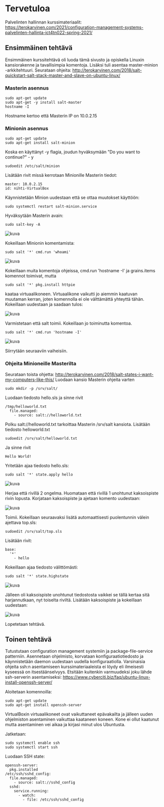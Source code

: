 # Tervetuloa

Palvelinten hallinnan kurssimateriaalit: <https://terokarvinen.com/2021/configuration-management-systems-palvelinten-hallinta-ict4tn022-spring-2021/>

## Ensimmäinen tehtävä

Ensimmäinen kurssitehtävä oli luoda tämä sivusto ja opiskella Linuxin kansiorakenne ja tavallisimpia komentoja. Lisäksi tuli asentaa master-minion -arkkitehtuuri. Seurataan ohjeita: <http://terokarvinen.com/2018/salt-quickstart-salt-stack-master-and-slave-on-ubuntu-linux/>

### Masterin asennus
    sudo apt-get update
    sudo apt-get -y install salt-master
    hostname -I 
    
Hostname kertoo että Masterin IP on 10.0.2.15

### Minionin asennus
    sudo apt-get update
    sudo apt-get install salt-minion
    
Koska en käyttänyt -y flagia, joudun hyväksymään "Do you want to continue?" - y
    
    sudoedit /etc/salt/minion

Lisätään rivit missä kerrotaan Minionille Masterin tiedot:
    
    master: 10.0.2.15
    id: nihti-VirtualBox

Käynnistetään Minion uudestaan että se ottaa muutokset käyttöön:

    sudo systemctl restart salt-minion.service

Hyväksytään Masterin avain:

    sudo salt-key -A

![kuva](https://user-images.githubusercontent.com/22195470/114585605-7d82a300-9c8c-11eb-860b-56eabd6db6a5.png)

Kokeillaan Minionin komentamista:

    sudo salt '*' cmd.run 'whoami'

![kuva](https://user-images.githubusercontent.com/22195470/114585855-be7ab780-9c8c-11eb-8cab-4a8e1f068b33.png)

Kokeillaan muita komentoja ohjeissa, cmd.run 'hostname -I' ja grains.items komennot toimivat, mutta 

    sudo salt '*' pkg.install httpie
    
kaataa virtuaalikoneen. Virtuaalikone vaikutti jo aiemmin kaatuvan muutaman kerran, joten komennolla ei ole välttämättä yhteyttä tähän. Kokeillaan uudestaan ja saadaan tulos:

![kuva](https://user-images.githubusercontent.com/22195470/114587541-7197e080-9c8e-11eb-9013-26b26a01b1c5.png)

Varmistetaan että salt toimii. Kokeillaan jo toiminutta komentoa.

    sudo salt '*' cmd.run 'hostname -I' 
    
![kuva](https://user-images.githubusercontent.com/22195470/114588283-2d591000-9c8f-11eb-97f8-ba8daa98b58b.png)

Siirrytään seuraaviin vaiheisiin.

### Ohjeita Minioneille Masterilta

Seurataan toista ohjetta: <http://terokarvinen.com/2018/salt-states-i-want-my-computers-like-this/>
Luodaan kansio Masterin ohjeita varten

    sudo mkdir -p /srv/salt/

Luodaan tiedosto hello.sls ja sinne rivit

    /tmp/helloworld.txt
      file.managed:
        - source: salt://helloworld.txt

Polku salt://helloworld.txt tarkoittaa Masterin /srv/salt kansiota. 
Lisätään tiedosto helloworld.txt

    sudoedit /srv/salt/helloworld.txt
    
Ja sinne rivit

    Hello World!

Yritetään ajaa tiedosto hello.sls:

    sudo salt '*' state.apply hello
    
![kuva](https://user-images.githubusercontent.com/22195470/114594451-ef131f00-9c95-11eb-9db2-b7d0bc9c8812.png)

Herjaa että rivillä 2 ongelma. Huomataan että rivillä 1 unohtunut kaksoispiste rivin lopusta. Korjataan kaksoispiste ja ajetaan komento uudestaan:

![kuva](https://user-images.githubusercontent.com/22195470/114594628-21248100-9c96-11eb-9703-f5b8de48889f.png)

Toimii. Kokeillaan seuraavaksi lisätä automaattisesti puolentunnin välein ajettava top.sls:

    sudoedit /srv/salt/top.sls
    
Lisätään rivit:
    
    base:
      '*'
        - hello

Kokeillaan ajaa tiedosto välittömästi:

    sudo salt '*' state.highstate

![kuva](https://user-images.githubusercontent.com/22195470/114594983-8aa48f80-9c96-11eb-93c8-6e9a2040b04b.png)

Jälleen oli kaksoispiste unohtunut tiedostosta vaikkei se tällä kertaa sitä harjannutkaan, nyt toiselta riviltä. Lisätään kaksoispiste ja kokeillaan uudestaan:

![kuva](https://user-images.githubusercontent.com/22195470/114596723-a01ab900-9c98-11eb-8650-564493c71f29.png)

Lopetetaan tehtävä.


## Toinen tehtävä

Tutustutaan configuration management systemiin ja package-file-service patterniin. Asennetaan ohjelmisto, korvataan konfiguraatiotiedosto ja käynnistetään daemon uudestaan uudella konfiguraatiolla. Varsinaisia ohjeita ssh:n asentamiseen kurssimateriaaleista ei löydy eli ilmeisesti kyseessä on itsestäänselvyys. Etsitään kuitenkin varmuudeksi joku lähde ssh-serverin asentamiseksi: <https://www.cyberciti.biz/faq/ubuntu-linux-install-openssh-server/>

Aloitetaan komennoilla:
        
    sudo apt-get update
    sudo apt-get install openssh-server

VirtualBoxin virtuaalikoneet ovat vaikuttaneet epävakailta ja jälleen uuden ohjelmiston asentaminen vaikuttaa kaataneen koneen. Kone ei ollut kaatunut mutta asentaminen vei aikaa ja kirjasi minut ulos Ubuntusta. 

Jatketaan:

    sudo systemctl enable ssh
    sudo systemctl start ssh
    
Luodaan SSH state:

    openssh-server:
      pkg.installed
    /etc/ssh/sshd_config:
      file.managed:
        - source: salt://sshd_config
      sshd:
        service.running:
          - watch:
            - file: /etc/ssh/sshd_config

    
    

        
 
        

        


